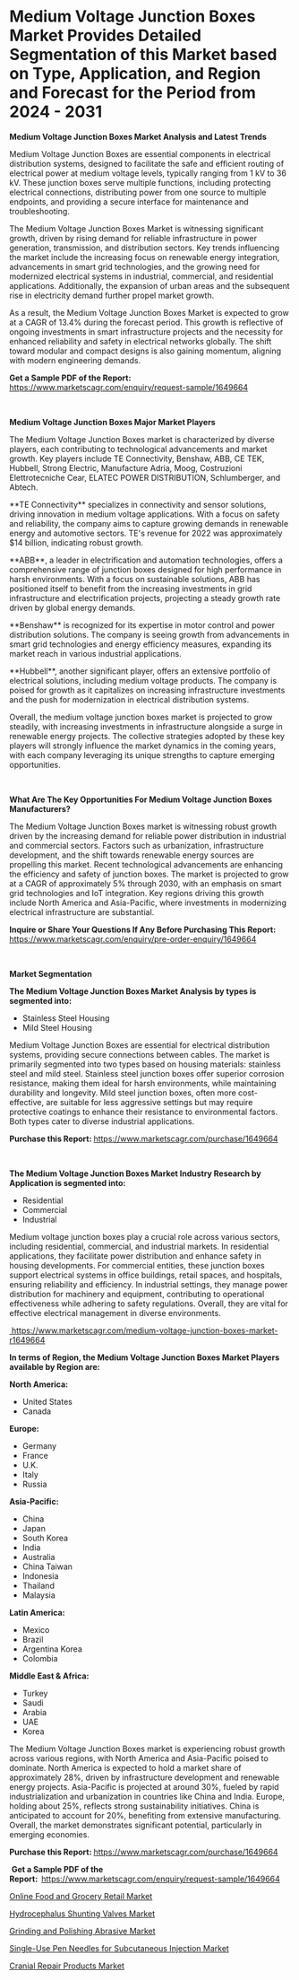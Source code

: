 <p><h1>Medium Voltage Junction Boxes Market Provides Detailed Segmentation of this Market based on Type, Application, and Region and Forecast for the Period from 2024 - 2031</h1></p><p><strong>Medium Voltage Junction Boxes Market Analysis and Latest Trends</strong></p>
<p><p>Medium Voltage Junction Boxes are essential components in electrical distribution systems, designed to facilitate the safe and efficient routing of electrical power at medium voltage levels, typically ranging from 1 kV to 36 kV. These junction boxes serve multiple functions, including protecting electrical connections, distributing power from one source to multiple endpoints, and providing a secure interface for maintenance and troubleshooting.</p><p>The Medium Voltage Junction Boxes Market is witnessing significant growth, driven by rising demand for reliable infrastructure in power generation, transmission, and distribution sectors. Key trends influencing the market include the increasing focus on renewable energy integration, advancements in smart grid technologies, and the growing need for modernized electrical systems in industrial, commercial, and residential applications. Additionally, the expansion of urban areas and the subsequent rise in electricity demand further propel market growth.</p><p>As a result, the Medium Voltage Junction Boxes Market is expected to grow at a CAGR of 13.4% during the forecast period. This growth is reflective of ongoing investments in smart infrastructure projects and the necessity for enhanced reliability and safety in electrical networks globally. The shift toward modular and compact designs is also gaining momentum, aligning with modern engineering demands.</p></p>
<p><strong>Get a Sample PDF of the Report:&nbsp;</strong> <a href="https://www.marketscagr.com/enquiry/request-sample/1649664?utm_campaign=1268&utm_medium=2&utm_source=Github&utm_content=ia&utm_term=15102024&utm_id=medium-voltage-junction-boxes">https://www.marketscagr.com/enquiry/request-sample/1649664</a></p>
<p>&nbsp;</p>
<p><strong>Medium Voltage Junction Boxes Major Market Players</strong></p>
<p><p>The Medium Voltage Junction Boxes market is characterized by diverse players, each contributing to technological advancements and market growth. Key players include TE Connectivity, Benshaw, ABB, CE TEK, Hubbell, Strong Electric, Manufacture Adria, Moog, Costruzioni Elettrotecniche Cear, ELATEC POWER DISTRIBUTION, Schlumberger, and Abtech.</p><p>**TE Connectivity** specializes in connectivity and sensor solutions, driving innovation in medium voltage applications. With a focus on safety and reliability, the company aims to capture growing demands in renewable energy and automotive sectors. TE's revenue for 2022 was approximately $14 billion, indicating robust growth.</p><p>**ABB**, a leader in electrification and automation technologies, offers a comprehensive range of junction boxes designed for high performance in harsh environments. With a focus on sustainable solutions, ABB has positioned itself to benefit from the increasing investments in grid infrastructure and electrification projects, projecting a steady growth rate driven by global energy demands.</p><p>**Benshaw** is recognized for its expertise in motor control and power distribution solutions. The company is seeing growth from advancements in smart grid technologies and energy efficiency measures, expanding its market reach in various industrial applications. </p><p>**Hubbell**, another significant player, offers an extensive portfolio of electrical solutions, including medium voltage products. The company is poised for growth as it capitalizes on increasing infrastructure investments and the push for modernization in electrical distribution systems.</p><p>Overall, the medium voltage junction boxes market is projected to grow steadily, with increasing investments in infrastructure alongside a surge in renewable energy projects. The collective strategies adopted by these key players will strongly influence the market dynamics in the coming years, with each company leveraging its unique strengths to capture emerging opportunities.</p></p>
<p>&nbsp;</p>
<p><strong>What Are The Key Opportunities For Medium Voltage Junction Boxes Manufacturers?</strong></p>
<p><p>The Medium Voltage Junction Boxes market is witnessing robust growth driven by the increasing demand for reliable power distribution in industrial and commercial sectors. Factors such as urbanization, infrastructure development, and the shift towards renewable energy sources are propelling this market. Recent technological advancements are enhancing the efficiency and safety of junction boxes. The market is projected to grow at a CAGR of approximately 5% through 2030, with an emphasis on smart grid technologies and IoT integration. Key regions driving this growth include North America and Asia-Pacific, where investments in modernizing electrical infrastructure are substantial.</p></p>
<p><strong>Inquire or Share Your Questions If Any Before Purchasing This Report:</strong> <a href="https://www.marketscagr.com/enquiry/pre-order-enquiry/1649664?utm_campaign=1268&utm_medium=2&utm_source=Github&utm_content=ia&utm_term=15102024&utm_id=medium-voltage-junction-boxes">https://www.marketscagr.com/enquiry/pre-order-enquiry/1649664</a></p>
<p>&nbsp;</p>
<p><strong>Market Segmentation</strong></p>
<p><strong>The Medium Voltage Junction Boxes Market Analysis by types is segmented into:</strong></p>
<p><ul><li>Stainless Steel Housing</li><li>Mild Steel Housing</li></ul></p>
<p><p>Medium Voltage Junction Boxes are essential for electrical distribution systems, providing secure connections between cables. The market is primarily segmented into two types based on housing materials: stainless steel and mild steel. Stainless steel junction boxes offer superior corrosion resistance, making them ideal for harsh environments, while maintaining durability and longevity. Mild steel junction boxes, often more cost-effective, are suitable for less aggressive settings but may require protective coatings to enhance their resistance to environmental factors. Both types cater to diverse industrial applications.</p></p>
<p><strong>Purchase this Report:&nbsp;</strong><a href="https://www.marketscagr.com/purchase/1649664?utm_campaign=1268&utm_medium=2&utm_source=Github&utm_content=ia&utm_term=15102024&utm_id=medium-voltage-junction-boxes">https://www.marketscagr.com/purchase/1649664</a></p>
<p>&nbsp;</p>
<p><strong>The Medium Voltage Junction Boxes Market Industry Research by Application is segmented into:</strong></p>
<p><ul><li>Residential</li><li>Commercial</li><li>Industrial</li></ul></p>
<p><p>Medium voltage junction boxes play a crucial role across various sectors, including residential, commercial, and industrial markets. In residential applications, they facilitate power distribution and enhance safety in housing developments. For commercial entities, these junction boxes support electrical systems in office buildings, retail spaces, and hospitals, ensuring reliability and efficiency. In industrial settings, they manage power distribution for machinery and equipment, contributing to operational effectiveness while adhering to safety regulations. Overall, they are vital for effective electrical management in diverse environments.</p></p>
<p><a href="https://www.marketscagr.com/medium-voltage-junction-boxes-market-r1649664?utm_campaign=1268&utm_medium=2&utm_source=Github&utm_content=ia&utm_term=15102024&utm_id=medium-voltage-junction-boxes">&nbsp;https://www.marketscagr.com/medium-voltage-junction-boxes-market-r1649664</a></p>
<p><strong>In terms of Region, the Medium Voltage Junction Boxes Market Players available by Region are:</strong></p>
<p>
    <p> <strong> North America: </strong>
        <ul>
            <li>United States</li>
            <li>Canada</li>
        </ul>
        </p> 
    <p> <strong> Europe: </strong>
        <ul>
            <li>Germany</li>
            <li>France</li>
            <li>U.K.</li>
            <li>Italy</li>
            <li>Russia</li>
        </ul>
        </p> 
    <p> <strong> Asia-Pacific: </strong>
        <ul>
            <li>China</li>
            <li>Japan</li>
            <li>South Korea</li>
            <li>India</li>
            <li>Australia</li>
            <li>China Taiwan</li>
            <li>Indonesia</li>
            <li>Thailand</li>
            <li>Malaysia</li>
        </ul>
        </p> 
    <p> <strong> Latin America: </strong>
        <ul>
            <li>Mexico</li>
            <li>Brazil</li>
            <li>Argentina Korea</li>
            <li>Colombia</li>
        </ul>
        </p> 
    <p> <strong> Middle East & Africa: </strong>
        <ul>
            <li>Turkey</li>
            <li>Saudi</li>
            <li>Arabia</li>
            <li>UAE</li>
            <li>Korea</li>
        </ul>
    </p>
    </p>
<p><p>The Medium Voltage Junction Boxes market is experiencing robust growth across various regions, with North America and Asia-Pacific poised to dominate. North America is expected to hold a market share of approximately 28%, driven by infrastructure development and renewable energy projects. Asia-Pacific is projected at around 30%, fueled by rapid industrialization and urbanization in countries like China and India. Europe, holding about 25%, reflects strong sustainability initiatives. China is anticipated to account for 20%, benefiting from extensive manufacturing. Overall, the market demonstrates significant potential, particularly in emerging economies.</p></p>
<p><strong>Purchase this Report: </strong><a href="https://www.marketscagr.com/purchase/1649664?utm_campaign=1268&utm_medium=2&utm_source=Github&utm_content=ia&utm_term=15102024&utm_id=medium-voltage-junction-boxes">https://www.marketscagr.com/purchase/1649664</a></p>
<p>&nbsp;<strong>Get a Sample PDF of the Report:&nbsp;&nbsp;</strong><a href="https://www.marketscagr.com/enquiry/request-sample/1649664?utm_campaign=1268&utm_medium=2&utm_source=Github&utm_content=ia&utm_term=15102024&utm_id=medium-voltage-junction-boxes">https://www.marketscagr.com/enquiry/request-sample/1649664</a></p>
<p><strong></strong></p>
<p><p><a href="https://github.com/annabelpric84w/Market-Research-Report-List-1/blob/main/online-food-and-grocery-retail-market.md?utm_campaign=1268&utm_medium=2&utm_source=Github&utm_content=ia&utm_term=15102024&utm_id=medium-voltage-junction-boxes">Online Food and Grocery Retail Market</a></p><p><a href="https://www.linkedin.com/pulse/hydrocephalus-shunting-valves-market-size-share-trends-analysis-chauf?trk=public_post_embed_feed-article-content&utm_campaign=1268&utm_medium=2&utm_source=Github&utm_content=ia&utm_term=15102024&utm_id=medium-voltage-junction-boxes">Hydrocephalus Shunting Valves Market</a></p><p><a href="https://github.com/trinityagqtf/Market-Research-Report-List-1/blob/main/grinding-and-polishing-abrasive-market.md?utm_campaign=1268&utm_medium=2&utm_source=Github&utm_content=ia&utm_term=15102024&utm_id=medium-voltage-junction-boxes">Grinding and Polishing Abrasive Market</a></p><p><a href="https://www.linkedin.com/pulse/unlocking-growth-potential-strategic-analysis-single-use-pen-ipz0f?trk=public_post_embed_feed-article-content&utm_campaign=1268&utm_medium=2&utm_source=Github&utm_content=ia&utm_term=15102024&utm_id=medium-voltage-junction-boxes">Single-Use Pen Needles for Subcutaneous Injection Market</a></p><p><a href="https://www.linkedin.com/pulse/emerging-trends-cranial-repair-products-market-global-outlook-gqgif?trk=public_post_embed_feed-article-content&utm_campaign=1268&utm_medium=2&utm_source=Github&utm_content=ia&utm_term=15102024&utm_id=medium-voltage-junction-boxes">Cranial Repair Products Market</a></p></p>